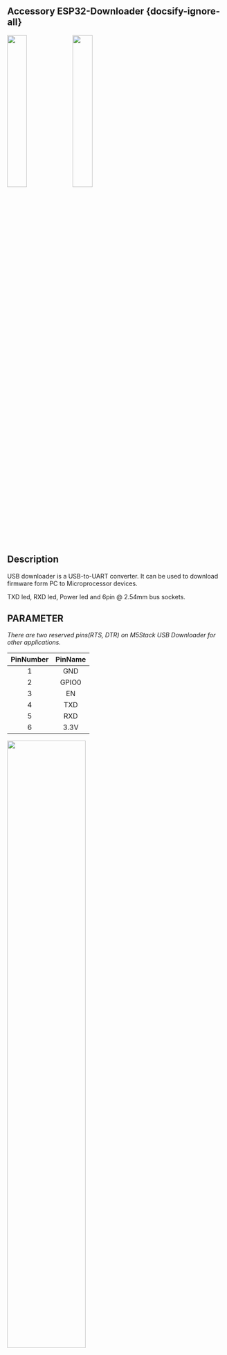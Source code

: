 ## Accessory ESP32-Downloader {docsify-ignore-all}

<img src="assets/img/product_pics/tool/usb_downloader_01.png" width="30%" height="30%"><img src="assets/img/product_pics/tool/usb_downloader_02.png" width="30%" height="30%">


## Description

USB downloader is a USB-to-UART converter. It can be used to download firmware form PC to Microprocessor devices.


TXD led, RXD led, Power led and 6pin @ 2.54mm bus sockets.

## PARAMETER

*There are two reserved pins(RTS, DTR) on M5Stack USB Downloader for other applications.*

|       PinNumber       |          PinName          |
| :-------------------: |:------------------------: |
|           1           |           GND             |
|           2           |           GPIO0           |
|           3           |           EN              |
|           4           |           TXD             |
|           5           |           RXD             |
|           6           |           3.3V            |

<img src="assets/img/product_pics/tool/usb_downloader_03.png"  width="60%" height="60%">

**Usage:**

<img src="assets/img/product_pics/tool/usb_downloader_04.png">

## product Feature

- USB typeC-to-Uart
- Product Size：80mm x 50mm x 3mm
- Product weight：3g


## Include

- 1x M5Stack USB Downloader

## Related Link

- [UserGuide](https://github.com/watson8544/M5Stack-UserGuide/blob/master/TOOLS_DOCS/M5Stack-USB-Downloader-UserGuide.md)

 <h4><span>CP210X Driver:</span></h4>
    <p>
    <a href="https://m5stack.oss-cn-shenzhen.aliyuncs.com/resource/drivers/CP210x_VCP_Windows.zip" target="_blank" rel="noopener noreferrer" style="padding-left: 13%"><img src="https://cdn.shopify.com/s/files/1/0056/7689/2250/files/windows_89cc6ea0-2a3c-4327-97e5-8f51f448c38b_icon.png?v=1557026574" alt="">Windows</a>
    <a href="https://m5stack.oss-cn-shenzhen.aliyuncs.com/resource/drivers/CP210x_VCP_MacOS.zip" target="_blank" rel="noopener noreferrer" style="padding-left: 13%"><img src="https://cdn.shopify.com/s/files/1/0056/7689/2250/files/mac_large.png?v=1557026570" alt="">MacOS</a>
    <a href="https://m5stack.oss-cn-shenzhen.aliyuncs.com/resource/drivers/CP210x_VCP_Linux.zip" target="_blank" rel="noopener noreferrer" style="padding-left: 13%"><img src="https://cdn.shopify.com/s/files/1/0056/7689/2250/files/linux_icon.png?v=1557026584" alt="">Linux</a>
    </p>

## Schematic

<img src="assets/img/product_pics/tool/usb_downloader_sch.png">

<!-- <figure>
    <img src="assets/img/product_pics/unit/M5GO_Unit_moisture.jpg" height="50" width="49">
</figure> -->

<script>

   var purchase_link = 'https://m5stack.com/collections/m5-accessory/products/usb-ttl-uart-serial-adapter';

   anchor_search(purchase_link);
   scrollFunc();

</script>